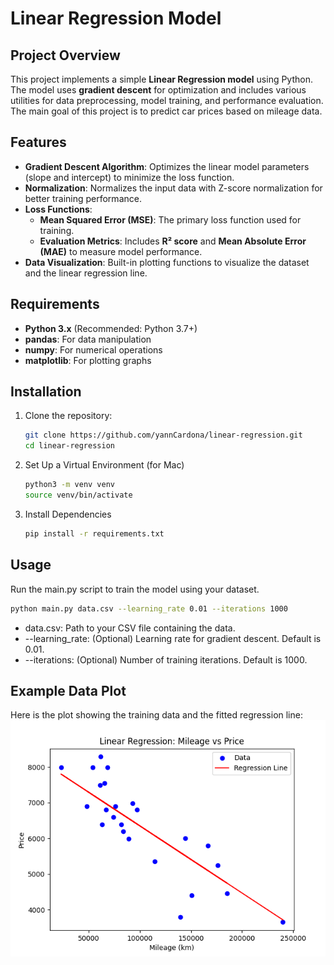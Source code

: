 # Linear Regression Model

## Project Overview
This project implements a simple **Linear Regression model** using Python. The model uses **gradient descent** for optimization and includes various utilities for data preprocessing, model training, and performance evaluation. The main goal of this project is to predict car prices based on mileage data.

## Features
- **Gradient Descent Algorithm**: Optimizes the linear model parameters (slope and intercept) to minimize the loss function.
- **Normalization**: Normalizes the input data with Z-score normalization for better training performance.
- **Loss Functions**:
  - **Mean Squared Error (MSE)**: The primary loss function used for training.
  - **Evaluation Metrics**: Includes **R² score** and **Mean Absolute Error (MAE)** to measure model performance.
- **Data Visualization**: Built-in plotting functions to visualize the dataset and the linear regression line.

## Requirements
- **Python 3.x** (Recommended: Python 3.7+)
- **pandas**: For data manipulation
- **numpy**: For numerical operations
- **matplotlib**: For plotting graphs

## Installation
1. Clone the repository:
   ```bash
   git clone https://github.com/yannCardona/linear-regression.git
   cd linear-regression
   ```
2. Set Up a Virtual Environment (for Mac)
   ```bash
   python3 -m venv venv
   source venv/bin/activate
   ```

3. Install Dependencies
   ```bash
   pip install -r requirements.txt
   ```

## Usage
Run the main.py script to train the model using your dataset.
   ```bash
   python main.py data.csv --learning_rate 0.01 --iterations 1000
   ```
- data.csv: Path to your CSV file containing the data.
- --learning_rate: (Optional) Learning rate for gradient descent. Default is 0.01.
- --iterations: (Optional) Number of training iterations. Default is 1000.

## Example Data Plot
Here is the plot showing the training data and the fitted regression line:
![Regression Plot](images/plot.png)
